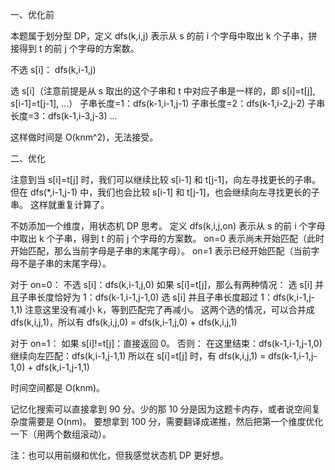 一、优化前

本题属于划分型 DP，定义 dfs(k,i,j) 表示从 s 的前 i 个字母中取出 k 个子串，拼接得到 t 的前 j 个字母的方案数。

不选 s[i]：
dfs(k,i-1,j)

选 s[i]（注意前提是从 s 取出的这个子串和 t 中对应子串是一样的，即 s[i]=t[j], s[i-1]=t[j-1], ...）
子串长度=1：dfs(k-1,i-1,j-1)
子串长度=2：dfs(k-1,i-2,j-2)
子串长度=3：dfs(k-1,i-3,j-3)
...

这样做时间是 O(knm^2)，无法接受。

二、优化

注意到当 s[i]=t[j] 时，我们可以继续比较 s[i-1] 和 t[j-1]，向左寻找更长的子串。
但在 dfs(*,i-1,j-1) 中，我们也会比较 s[i-1] 和 t[j-1]，也会继续向左寻找更长的子串。
这样就重复计算了。

不妨添加一个维度，用状态机 DP 思考。
定义 dfs(k,i,j,on) 表示从 s 的前 i 个字母中取出 k 个子串，得到 t 的前 j 个字母的方案数。
on=0 表示尚未开始匹配（此时开始匹配，那么当前字母是子串的末尾字母）。
on=1 表示已经开始匹配（当前字母不是子串的末尾字母）。

对于 on=0：
不选 s[i]：dfs(k,i-1,j,0)
如果 s[i]=t[j]，那么有两种情况：
选 s[i] 并且子串长度恰好为 1：dfs(k-1,i-1,j-1,0)
选 s[i] 并且子串长度超过 1：dfs(k,i-1,j-1,1) 注意这里没有减小 k，等到匹配完了再减小。
这两个选的情况，可以合并成 dfs(k,i,j,1)，所以有
dfs(k,i,j,0) = dfs(k,i-1,j,0) + dfs(k,i,j,1)

对于 on=1：
如果 s[i]!=t[j]：直接返回 0。
否则：
在这里结束：dfs(k-1,i-1,j-1,0)
继续向左匹配：dfs(k,i-1,j-1,1)
所以在 s[i]=t[j] 时，有
dfs(k,i,j,1) = dfs(k-1,i-1,j-1,0) + dfs(k,i-1,j-1,1)

时间空间都是 O(knm)。

记忆化搜索可以直接拿到 90 分。少的那 10 分是因为这题卡内存，或者说空间复杂度需要是 O(nm)。
要想拿到 100 分，需要翻译成递推，然后把第一个维度优化一下（用两个数组滚动）。

注：也可以用前缀和优化，但我感觉状态机 DP 更好想。


